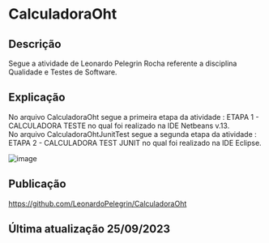 # CalculadoraOht
##  Descrição
Segue a atividade de Leonardo Pelegrin Rocha referente a disciplina Qualidade e Testes de Software.


## Explicação
No arquivo CalculadoraOht segue a primeira etapa da atividade : ETAPA 1 - CALCULADORA TESTE no qual foi realizado na IDE Netbeans v.13.                                                                                                                                                                              
          No arquivo CalculadoraOhtJunitTest segue a segunda etapa da atividade : ETAPA 2 - CALCULADORA TEST JUNIT no qual foi realizado na IDE Eclipse.

![image](https://github.com/LeonardoPelegrin/CalculadoraOht/assets/110860762/50d5a1af-5a2a-406d-90d6-c0683f176b16)

## Publicação
https://github.com/LeonardoPelegrin/CalculadoraOht

## Última atualização 25/09/2023

